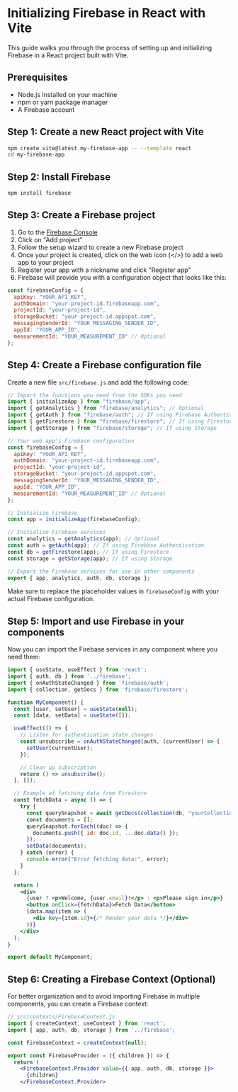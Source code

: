 # Initializing Firebase in React with Vite

This guide walks you through the process of setting up and initializing Firebase in a React project built with Vite.

## Prerequisites

- Node.js installed on your machine
- npm or yarn package manager
- A Firebase account

## Step 1: Create a new React project with Vite

```bash
npm create vite@latest my-firebase-app -- --template react
cd my-firebase-app
```

## Step 2: Install Firebase

```bash
npm install firebase
```

## Step 3: Create a Firebase project

1. Go to the [Firebase Console](https://console.firebase.google.com/)
2. Click on "Add project"
3. Follow the setup wizard to create a new Firebase project
4. Once your project is created, click on the web icon (</>) to add a web app to your project
5. Register your app with a nickname and click "Register app"
6. Firebase will provide you with a configuration object that looks like this:

```javascript
const firebaseConfig = {
  apiKey: "YOUR_API_KEY",
  authDomain: "your-project-id.firebaseapp.com",
  projectId: "your-project-id",
  storageBucket: "your-project-id.appspot.com",
  messagingSenderId: "YOUR_MESSAGING_SENDER_ID",
  appId: "YOUR_APP_ID",
  measurementId: "YOUR_MEASUREMENT_ID" // Optional
};
```

## Step 4: Create a Firebase configuration file

Create a new file `src/firebase.js` and add the following code:

```javascript
// Import the functions you need from the SDKs you need
import { initializeApp } from "firebase/app";
import { getAnalytics } from "firebase/analytics"; // Optional
import { getAuth } from "firebase/auth"; // If using Firebase Authentication
import { getFirestore } from "firebase/firestore"; // If using Firestore
import { getStorage } from "firebase/storage"; // If using Storage

// Your web app's Firebase configuration
const firebaseConfig = {
  apiKey: "YOUR_API_KEY",
  authDomain: "your-project-id.firebaseapp.com",
  projectId: "your-project-id",
  storageBucket: "your-project-id.appspot.com",
  messagingSenderId: "YOUR_MESSAGING_SENDER_ID",
  appId: "YOUR_APP_ID",
  measurementId: "YOUR_MEASUREMENT_ID" // Optional
};

// Initialize Firebase
const app = initializeApp(firebaseConfig);

// Initialize Firebase services
const analytics = getAnalytics(app); // Optional
const auth = getAuth(app); // If using Firebase Authentication
const db = getFirestore(app); // If using Firestore
const storage = getStorage(app); // If using Storage

// Export the Firebase services for use in other components
export { app, analytics, auth, db, storage };
```

Make sure to replace the placeholder values in `firebaseConfig` with your actual Firebase configuration.

## Step 5: Import and use Firebase in your components

Now you can import the Firebase services in any component where you need them:

```jsx
import { useState, useEffect } from 'react';
import { auth, db } from '../firebase';
import { onAuthStateChanged } from 'firebase/auth';
import { collection, getDocs } from 'firebase/firestore';

function MyComponent() {
  const [user, setUser] = useState(null);
  const [data, setData] = useState([]);

  useEffect(() => {
    // Listen for authentication state changes
    const unsubscribe = onAuthStateChanged(auth, (currentUser) => {
      setUser(currentUser);
    });

    // Clean up subscription
    return () => unsubscribe();
  }, []);

  // Example of fetching data from Firestore
  const fetchData = async () => {
    try {
      const querySnapshot = await getDocs(collection(db, "yourCollection"));
      const documents = [];
      querySnapshot.forEach((doc) => {
        documents.push({ id: doc.id, ...doc.data() });
      });
      setData(documents);
    } catch (error) {
      console.error("Error fetching data:", error);
    }
  };

  return (
    <div>
      {user ? <p>Welcome, {user.email}!</p> : <p>Please sign in</p>}
      <button onClick={fetchData}>Fetch Data</button>
      {data.map(item => (
        <div key={item.id}>{/* Render your data */}</div>
      ))}
    </div>
  );
}

export default MyComponent;
```

## Step 6: Creating a Firebase Context (Optional)

For better organization and to avoid importing Firebase in multiple components, you can create a Firebase context:

```jsx
// src/contexts/FirebaseContext.js
import { createContext, useContext } from 'react';
import { app, auth, db, storage } from '../firebase';

const FirebaseContext = createContext(null);

export const FirebaseProvider = ({ children }) => {
  return (
    <FirebaseContext.Provider value={{ app, auth, db, storage }}>
      {children}
    </FirebaseContext.Provider>